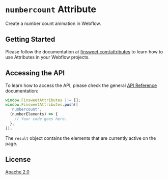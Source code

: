 # `numbercount` Attribute

Create a number count animation in Webflow.

## Getting Started

Please follow the documentation at [finsweet.com/attributes](https://www.finsweet.com/attributes) to learn how to use Attributes in your Webflow projects.

## Accessing the API

To learn how to access the API, please check the general [API Reference](../attributes/README.md#api-reference) documentation:

```javascript
window.FinsweetAttributes ||= [];
window.FinsweetAttributes.push([
  'numbercount',
  (numberElements) => {
    // Your code goes here.
  },
]);
```

The `result` object contains the elements that are currently active on the page.

## License

[Apache 2.0](../../LICENSE.md)
